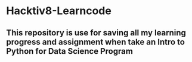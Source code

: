 # Hacktiv8-Learncode
## This repository is use for saving all my learning progress and assignment when take an Intro to Python for Data Science Program